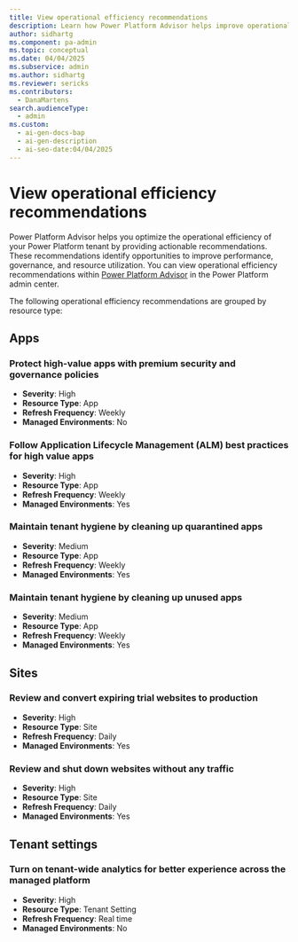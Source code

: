 ```yaml
---
title: View operational efficiency recommendations
description: Learn how Power Platform Advisor helps improve operational efficiency with recommendations for apps, sites, and tenant settings.
author: sidhartg
ms.component: pa-admin
ms.topic: conceptual
ms.date: 04/04/2025
ms.subservice: admin
ms.author: sidhartg
ms.reviewer: sericks
ms.contributors:
  - DanaMartens
search.audienceType:
  - admin
ms.custom:
  - ai-gen-docs-bap
  - ai-gen-description
  - ai-seo-date:04/04/2025
---
```


# View operational efficiency recommendations

Power Platform Advisor helps you optimize the operational efficiency of your Power Platform tenant by providing actionable recommendations. These recommendations identify opportunities to improve performance, governance, and resource utilization. You can view operational efficiency recommendations within [Power Platform Advisor](power-platform-advisor.md) in the Power Platform admin center.

The following operational efficiency recommendations are grouped by resource type:

## Apps

### Protect high-value apps with premium security and governance policies

- **Severity**: High  
- **Resource Type**: App  
- **Refresh Frequency**: Weekly  
- **Managed Environments**: No  

### Follow Application Lifecycle Management (ALM) best practices for high value apps

- **Severity**: High  
- **Resource Type**: App  
- **Refresh Frequency**: Weekly  
- **Managed Environments**: Yes  

### Maintain tenant hygiene by cleaning up quarantined apps

- **Severity**: Medium  
- **Resource Type**: App  
- **Refresh Frequency**: Weekly  
- **Managed Environments**: Yes  

### Maintain tenant hygiene by cleaning up unused apps

- **Severity**: Medium  
- **Resource Type**: App  
- **Refresh Frequency**: Weekly  
- **Managed Environments**: Yes  

## Sites

### Review and convert expiring trial websites to production

- **Severity**: High  
- **Resource Type**: Site  
- **Refresh Frequency**: Daily  
- **Managed Environments**: Yes  

### Review and shut down websites without any traffic

- **Severity**: High  
- **Resource Type**: Site  
- **Refresh Frequency**: Daily  
- **Managed Environments**: Yes  

## Tenant settings

### Turn on tenant-wide analytics for better experience across the managed platform

- **Severity**: High  
- **Resource Type**: Tenant Setting  
- **Refresh Frequency**: Real time  
- **Managed Environments**: No  
